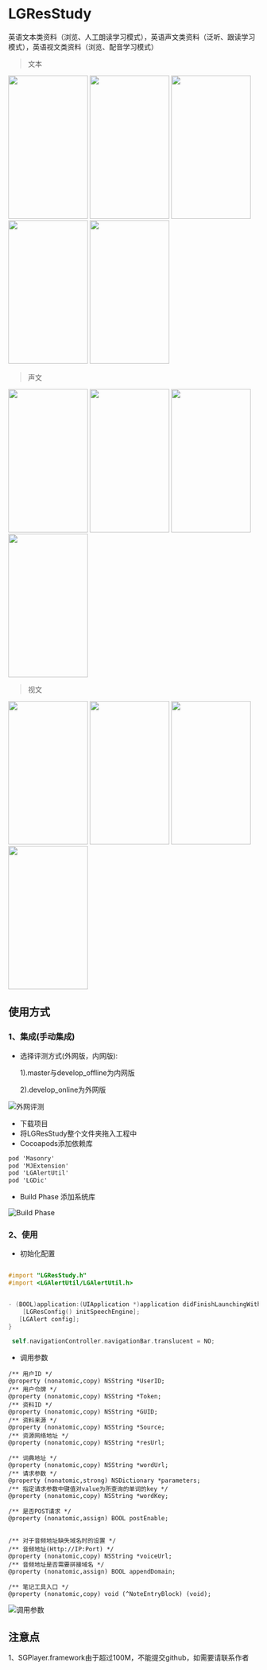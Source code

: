 # LGResStudy
英语文本类资料（浏览、人工朗读学习模式），英语声文类资料（泛听、跟读学习模式），英语视文类资料（浏览、配音学习模式）

>	文本

<div align="left">
<img src="https://github.com/LYajun/LGResStudy/blob/master/Assets/text1.PNG" width ="160" height ="288" >
<img src="https://github.com/LYajun/LGResStudy/blob/master/Assets/text2.PNG" width ="160" height ="288" >
<img src="https://github.com/LYajun/LGResStudy/blob/master/Assets/text3.PNG" width ="160" height ="288" >
<img src="https://github.com/LYajun/LGResStudy/blob/master/Assets/text4.PNG" width ="160" height ="288" >
<img src="https://github.com/LYajun/LGResStudy/blob/master/Assets/text5.PNG" width ="160" height ="288" >
 </div>
 
>	声文

<div align="left">
<img src="https://github.com/LYajun/LGResStudy/blob/master/Assets/voice1.PNG" width ="160" height ="288" >
<img src="https://github.com/LYajun/LGResStudy/blob/master/Assets/voice2.PNG" width ="160" height ="288" >
<img src="https://github.com/LYajun/LGResStudy/blob/master/Assets/voice3.PNG" width ="160" height ="288" >
<img src="https://github.com/LYajun/LGResStudy/blob/master/Assets/voice4.PNG" width ="160" height ="288" >
 </div>
 
>	视文

<div align="left">
<img src="https://github.com/LYajun/LGResStudy/blob/master/Assets/video1.PNG" width ="160" height ="288" >
<img src="https://github.com/LYajun/LGResStudy/blob/master/Assets/video2.PNG" width ="160" height ="288" >
<img src="https://github.com/LYajun/LGResStudy/blob/master/Assets/video3.PNG" width ="160" height ="288" >
<img src="https://github.com/LYajun/LGResStudy/blob/master/Assets/video4.PNG" width ="160" height ="288" >
 </div>
 
## 使用方式
 
### 1、集成(手动集成)
- 选择评测方式(外网版，内网版):

	1).master与develop_offline为内网版
	
	2).develop_online为外网版
	
![外网评测](https://github.com/LYajun/LGResStudy/blob/develop_offline/Assets/config_offline.png)

- 下载项目
- 将LGResStudy整个文件夹拖入工程中
- Cocoapods添加依赖库

```objective-c
pod 'Masonry'
pod 'MJExtension'
pod 'LGAlertUtil'
pod 'LGDic'
```
- Build Phase 添加系统库

![Build Phase](https://github.com/LYajun/LGResStudy/blob/master/Assets/config1.png)

### 2、使用
- 初始化配置

```objective-c

#import "LGResStudy.h"
#import <LGAlertUtil/LGAlertUtil.h>


- (BOOL)application:(UIApplication *)application didFinishLaunchingWithOptions:(NSDictionary *)launchOptions {
	[LGResConfig() initSpeechEngine];
   [LGAlert config];
}

 self.navigationController.navigationBar.translucent = NO;
```
- 调用参数

```
/** 用户ID */
@property (nonatomic,copy) NSString *UserID;
/** 用户令牌 */
@property (nonatomic,copy) NSString *Token;
/** 资料ID */
@property (nonatomic,copy) NSString *GUID;
/** 资料来源 */
@property (nonatomic,copy) NSString *Source;
/** 资源网络地址 */
@property (nonatomic,copy) NSString *resUrl;

/** 词典地址 */
@property (nonatomic,copy) NSString *wordUrl;
/** 请求参数 */
@property (nonatomic,strong) NSDictionary *parameters;
/** 指定请求参数中键值对value为所查询的单词的key */
@property (nonatomic,copy) NSString *wordKey;

/** 是否POST请求 */
@property (nonatomic,assign) BOOL postEnable;


/** 对于音频地址缺失域名时的设置 */
/** 音频地址(Http://IP:Port) */
@property (nonatomic,copy) NSString *voiceUrl;
/** 音频地址是否需要拼接域名 */
@property (nonatomic,assign) BOOL appendDomain;

/** 笔记工具入口 */
@property (nonatomic,copy) void (^NoteEntryBlock) (void);

```
![调用参数](https://github.com/LYajun/LGResStudy/blob/master/Assets/config2.png)

## 注意点

1、SGPlayer.framework由于超过100M，不能提交github，如需要请联系作者
